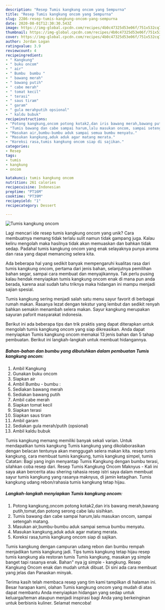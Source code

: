 ```yaml
---
description: "Resep Tumis kangkung oncom yang Sempurna"
title: "Resep Tumis kangkung oncom yang Sempurna"
slug: 2286-resep-tumis-kangkung-oncom-yang-sempurna
date: 2020-08-01T12:30:30.543Z
image: https://img-global.cpcdn.com/recipes/4b0c47325d53e06f/751x532cq70/tumis-kangkung-oncom-foto-resep-utama.jpg
thumbnail: https://img-global.cpcdn.com/recipes/4b0c47325d53e06f/751x532cq70/tumis-kangkung-oncom-foto-resep-utama.jpg
cover: https://img-global.cpcdn.com/recipes/4b0c47325d53e06f/751x532cq70/tumis-kangkung-oncom-foto-resep-utama.jpg
author: Jordan Logan
ratingvalue: 3.9
reviewcount: 4
recipeingredient:
- " Kangkung"
- " buku oncom"
- " air"
- " Bumbu  bumbu "
- " bawang merah"
- " bawang putih"
- " cabe merah"
- " tomat kecil"
- " terasi"
- " saus tiram"
- " garam"
- " gula merahputih opsional"
- " kaldu bubuk"
recipeinstructions:
- "Potong kangkung,oncom potong kotak2,dan iris bawang merah,bawang putih,tomat,dan potong serong cabe lalu sisihkan."
- "Tumis bawang dan cabe sampai harum,lalu masukan oncom, sampai setengah matang."
- "Masukan air,bumbu-bumbu aduk sampai semua bumbu menyatu."
- "Masukan kangkung,aduk aduk agar matang merata."
- "Koreksi rasa,tumis kangkung oncom siap di sajikan."
categories:
- Resep
tags:
- tumis
- kangkung
- oncom

katakunci: tumis kangkung oncom 
nutrition: 261 calories
recipecuisine: Indonesian
preptime: "PT16M"
cooktime: "PT39M"
recipeyield: "1"
recipecategory: Dessert

---
```



![Tumis kangkung oncom](https://img-global.cpcdn.com/recipes/4b0c47325d53e06f/751x532cq70/tumis-kangkung-oncom-foto-resep-utama.jpg)

Lagi mencari ide resep tumis kangkung oncom yang unik? Cara membuatnya memang tidak terlalu sulit namun tidak gampang juga. Kalau keliru mengolah maka hasilnya tidak akan memuaskan dan bahkan tidak sedap. Padahal tumis kangkung oncom yang enak selayaknya punya aroma dan rasa yang dapat memancing selera kita.

Ada beberapa hal yang sedikit banyak mempengaruhi kualitas rasa dari tumis kangkung oncom, pertama dari jenis bahan, selanjutnya pemilihan bahan segar, sampai cara membuat dan menyajikannya. Tak perlu pusing kalau hendak menyiapkan tumis kangkung oncom enak di mana pun anda berada, karena asal sudah tahu triknya maka hidangan ini mampu menjadi sajian spesial.

Tumis kangkung sering menjadi salah satu menu sayur favorit di berbagai rumah makan. Rasanya lezat dengan tekstur yang lembut dan sedikit renyah bahkan semakin menambah selera makan. Sayur kangkung merupakan sayuran paforit masyarakat indonesia.


Berikut ini ada beberapa tips dan trik praktis yang dapat diterapkan untuk mengolah tumis kangkung oncom yang siap dikreasikan. Anda dapat menyiapkan Tumis kangkung oncom memakai 13 jenis bahan dan 5 tahap pembuatan. Berikut ini langkah-langkah untuk membuat hidangannya.

<!--inarticleads1-->

##### Bahan-bahan dan bumbu yang dibutuhkan dalam pembuatan Tumis kangkung oncom:

1. Ambil  Kangkung
1. Gunakan  buku oncom
1. Siapkan  air
1. Ambil  Bumbu - bumbu :
1. Sediakan  bawang merah
1. Sediakan  bawang putih
1. Ambil  cabe merah
1. Siapkan  tomat kecil
1. Siapkan  terasi
1. Siapkan  saus tiram
1. Ambil  garam
1. Sediakan  gula merah/putih (opsional)
1. Ambil  kaldu bubuk


Tumis kangkung memang memiliki banyak sekali varian. Untuk mendapatkan tumis kangkung Tumis kangkung yang dikolaborasikan dengan belacan tentunya akan menggugah selera makan kita. resep tumis kangkung, cara membuat tumis kangkung, tumis kangkung simpel, tumis Catatan: Bagi yang ingin menyantap Tumis Kangkung dengan bumbu terasi, silahkan coba resep dari. Resep Tumis Kangkung Oncom Maknyus - Kali ini saya akan bercerita atau shering rahasia resep istri saya dalam membuat sayur tumis kangkung yang rasanya maknyus, di jamin ketagihan. Tumis kangkung udang rebon/rahasia tumis kangkung tetap hijau. 

<!--inarticleads2-->

##### Langkah-langkah menyiapkan Tumis kangkung oncom:

1. Potong kangkung,oncom potong kotak2,dan iris bawang merah,bawang putih,tomat,dan potong serong cabe lalu sisihkan.
1. Tumis bawang dan cabe sampai harum,lalu masukan oncom, sampai setengah matang.
1. Masukan air,bumbu-bumbu aduk sampai semua bumbu menyatu.
1. Masukan kangkung,aduk aduk agar matang merata.
1. Koreksi rasa,tumis kangkung oncom siap di sajikan.


Tumis kangkung dengan campuran udang rebon dan bumbu rempah menjadikan tumis kangkung jadi. Tips tumis kangkung tetap hijau resep tumis kangkung ala restoran tumis Tumis kangkung, masakan yg simple banget tapi rasanya enak. Bahan&#34; nya jg simple - kangkung. Resep Kangkung Oncom enak dan mudah untuk dibuat. Di sini ada cara membuat yang jelas dan Panaskan minyak. 

Terima kasih telah membaca resep yang tim kami tampilkan di halaman ini. Besar harapan kami, olahan Tumis kangkung oncom yang mudah di atas dapat membantu Anda menyiapkan hidangan yang sedap untuk keluarga/teman ataupun menjadi inspirasi bagi Anda yang berkeinginan untuk berbisnis kuliner. Selamat mencoba!
